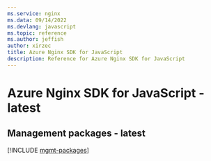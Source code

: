```yaml
---
ms.service: nginx
ms.data: 09/14/2022
ms.devlang: javascript
ms.topic: reference
ms.author: jeffish
author: xirzec
title: Azure Nginx SDK for JavaScript
description: Reference for Azure Nginx SDK for JavaScript
---
```

# Azure Nginx SDK for JavaScript - latest

## Management packages - latest
[!INCLUDE [mgmt-packages](nginx-mgmt-index.md)]